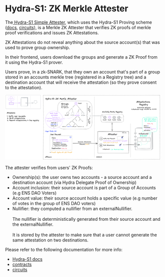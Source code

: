# Hydra-S1: ZK Merkle Attester

The[ Hydra-S1 Simple Attester](https://github.com/sismo-core/sismo-protocol/blob/main/contracts/attesters/hydra-s1/HydraS1SimpleAttester.sol), which uses the Hydra-S1 Proving scheme ([docs](../../../technical-concepts/proving-schemes/hydra-s1.md), [circuits](https://github.com/sismo-core/hydra-s1-zkps)), is a Merkle ZK Attester that verifies ZK proofs of merkle proof verifications and issues ZK Attestations.

ZK Attestations do not reveal anything about the source account(s) that was used to prove group ownership.

In their frontend, users download the groups and generate a ZK Proof from it using the Hydra-S1 prover.&#x20;

Users prove, in a zk-SNARK, that they own an account that's part of a group stored in an accounts merkle tree (registered in a Registry tree) and a destination account that will receive the attestation (so they prove consent to the attestation).

![Hydra-S1: ZK Merkle Attester](<../../../.gitbook/assets/4 (4).png>)

The attester verifies from users' ZK Proofs: &#x20;

* Ownership(s): the user owns two accounts - a source account and a destination account (via Hydra Delegate Proof of Ownership)
* Account inclusion: their source account is part of a Group of Accounts (e.g ENS DAO Voters)
* Account value: their source account holds a specific value (e.g number of votes in the group of ENS DAO voters)
* Nullifier: they computed a nullifier from an externalNullifier. \
  \
  The nullifier is deterministically generated from their source account and the externalNullifier. \
  \
  It is stored by the attester to make sure that a user cannot generate the same attestation on two destinations.

Please refer to the following documentation for more info:

* [Hydra-S1 docs](../../../technical-concepts/proving-schemes/hydra-s1.md)
* [contracts](https://github.com/sismo-core/sismo-protocol/blob/main/contracts/attesters/hydra-s1/HydraS1SimpleAttester.sol)
* [circuits](https://github.com/sismo-core/hydra-s1-zkps)

